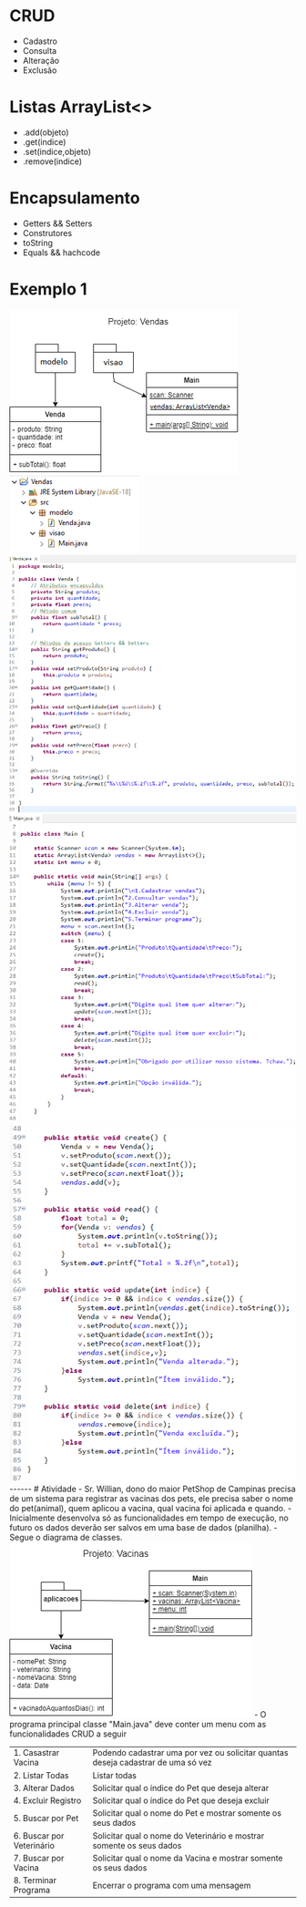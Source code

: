 # CRUD
- Cadastro
- Consulta
- Alteração
- Exclusão
# Listas ArrayList<>
- .add(objeto)
- .get(indice)
- .set(indice,objeto)
- .remove(indice)
# Encapsulamento
- Getters && Setters
- Construtores
- toString
- Equals && hachcode
# Exemplo 1
<img src="./encapsulamento/vendas_private_encapsulada.png">
<img src="./Vendas/docs/estrutura.png">
<br/>
<img src="./Vendas/docs/venda.png">
<img src="./Vendas/docs/main.png">
<img src="./Vendas/docs/crud.png">
------
# Atividade
- Sr. Willian, dono do maior PetShop de Campinas precisa de um sistema para registrar as vacinas dos pets, ele precisa saber o nome do pet(animal), quem aplicou a vacina, qual vacina foi aplicada e quando.
- Inicialmente desenvolva só as funcionalidades em tempo de execução, no futuro os dados deverão ser salvos em uma base de dados (planilha).
- Segue o diagrama de classes.
<img src="vacinas.png">
- O programa principal classe "Main.java" deve conter um menu com as funcionalidades CRUD a seguir
<table>
<tr><td>1. Casastrar Vacina</td><td>Podendo cadastrar uma por vez ou solicitar quantas deseja cadastrar de uma só vez</td></tr>
<tr><td>2. Listar Todas</td><td>Listar todas</td></tr>
<tr><td>3. Alterar Dados</td><td>Solicitar qual o índice do Pet que deseja alterar</td></tr>
<tr><td>4. Excluir Registro</td><td>Solicitar qual o índice do Pet que deseja excluir</td></tr>
<tr><td>5. Buscar por Pet</td><td>Solicitar qual o nome do Pet e mostrar somente os seus dados</td></tr>
<tr><td>6. Buscar por Veterinário</td><td>Solicitar qual o nome do Veterinário e mostrar somente os seus dados</td></tr>
<tr><td>7. Buscar por Vacina</td><td>Solicitar qual o nome da Vacina e mostrar somente os seus dados</td></tr>
<tr><td>8. Terminar Programa</td><td>Encerrar o programa com uma mensagem</td></tr>
</table>
